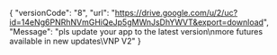  {
 "versionCode": "8",
 "url": "https://drive.google.com/u/2/uc?id=14eNg6PNRhNVmGHiQeJp5gMWnJsDhYWVT&export=download",
 "Message": "pls update your app to the latest version\nmore futures available in new updates\VNP V2"
 }
